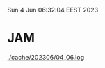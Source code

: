 Sun  4 Jun 06:32:04 EEST 2023
# JAM
<a href='./cache/202306/04_06.log'>./cache/202306/04_06.log</a>
